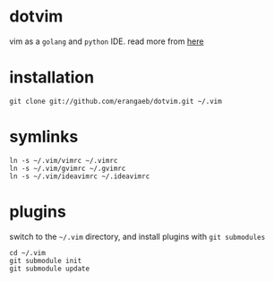 # dotvim

vim as a `golang` and `python` IDE. read more from [here](https://medium.com/rahasak/vim-as-my-golang-and-python-ide-a08ac5f0fc15)

# installation

```
git clone git://github.com/erangaeb/dotvim.git ~/.vim
```

# symlinks

```
ln -s ~/.vim/vimrc ~/.vimrc
ln -s ~/.vim/gvimrc ~/.gvimrc
ln -s ~/.vim/ideavimrc ~/.ideavimrc
```

# plugins

switch to the `~/.vim` directory, and install plugins with `git submodules`

```
cd ~/.vim
git submodule init
git submodule update
```
